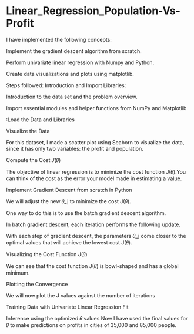 # Linear_Regression_Population-Vs-Profit


I have implemented the following concepts:

Implement the gradient descent algorithm from scratch.


Perform univariate linear regression with Numpy and Python.


Create data visualizations and plots using matplotlib.

Steps followed:
Introduction and Import Libraries: 

Introduction to the data set and the problem overview.

Import essential modules and helper functions from NumPy and Matplotlib

:Load the Data and Libraries 

Visualize the Data

For this dataset,  I made a  scatter plot using Seaborn to visualize the data, since it has only two variables: the profit and population.

Compute the Cost 𝐽(𝜃)

The objective of linear regression is to minimize the cost function J(𝜃).You can think of the cost as the error your model made in estimating a value.

Implement Gradient Descent from scratch in Python

We will adjust the new 𝜃_j to minimize the cost J(𝜃).

One way to do this is to use the batch gradient descent algorithm.

In batch gradient descent, each iteration performs the following update.

With each step of gradient descent, the parameters 𝜃_j come closer to the optimal values that will achieve the lowest cost J(𝜃).

Visualizing the Cost Function J(𝜃)

We can see that the cost function J(𝜃) is bowl-shaped and has a global minimum.

Plotting the Convergence

We will now plot the J values against the number of iterations

Training Data with Univariate Linear Regression Fit

Inference using the optimized 𝜃 values
Now I have used the final values for 𝜃 to make predictions on profits in cities of 35,000 and 85,000 people. 
